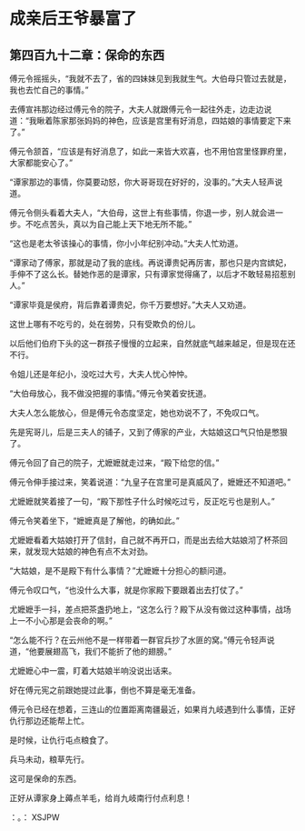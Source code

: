 # 成亲后王爷暴富了 
 ## 第四百九十二章：保命的东西
  傅元令摇摇头，“我就不去了，省的四妹妹见到我就生气。大伯母只管过去就是，我也去忙自己的事情。”  
  
 去傅宣祎那边经过傅元令的院子，大夫人就跟傅元令一起往外走，边走边说道：“我瞅着陈家那张妈妈的神色，应该是宫里有好消息，四姑娘的事情要定下来了。”  
  
 傅元令颔首，“应该是有好消息了，如此一来皆大欢喜，也不用怕宫里怪罪府里，大家都能安心了。”  
  
 “谭家那边的事情，你莫要动怒，你大哥哥现在好好的，没事的。”大夫人轻声说道。  
  
 傅元令侧头看着大夫人，“大伯母，这世上有些事情，你退一步，别人就会进一步。不吃点苦头，真以为自己能上天下地无所不能。”  
  
 “这也是老太爷该操心的事情，你小小年纪别冲动。”大夫人忙劝道。  
  
 “谭家动了傅家，那就是动了我的底线。再说谭贵妃再厉害，那也只是内宫嫔妃，手伸不了这么长。替她作恶的是谭家，只有谭家觉得痛了，以后才不敢轻易招惹别人。”  
  
 “谭家毕竟是侯府，背后靠着谭贵妃，你千万要想好。”大夫人又劝道。  
  
 这世上哪有不吃亏的，处在弱势，只有受欺负的份儿。  
  
 以后他们伯府下头的这一群孩子慢慢的立起来，自然就底气越来越足，但是现在还不行。  
  
 令姐儿还是年纪小，没吃过大亏，大夫人忧心忡忡。  
  
 “大伯母放心，我不做没把握的事情。”傅元令笑着安抚道。  
  
 大夫人怎么能放心，但是傅元令态度坚定，她也劝说不了，不免叹口气。  
  
 先是宪哥儿，后是三夫人的铺子，又到了傅家的产业，大姑娘这口气只怕是憋狠了。  
  
 傅元令回了自己的院子，尤嬷嬷就走过来，“殿下给您的信。”  
  
 傅元令伸手接过来，笑着说道：“九皇子在宫里可是真威风了，嬷嬷还不知道吧。”  
  
 尤嬷嬷就笑着接了一句，“殿下那性子什么时候吃过亏，反正吃亏也是别人。”  
  
 傅元令笑着坐下，“嬷嬷真是了解他，的确如此。”  
  
 尤嬷嬷看着大姑娘打开了信封，自己就不再开口，而是出去给大姑娘沏了杯茶回来，就发现大姑娘的神色有点不太对劲。  
  
 “大姑娘，是不是殿下有什么事情？”尤嬷嬷十分担心的额问道。  
  
 傅元令叹口气，“也没什么大事，就是你家殿下要跟着出去打仗了。”  
  
 尤嬷嬷手一抖，差点把茶盏扔地上，“这怎么行？殿下从没有做过这种事情，战场上一不小心那是会丧命的啊。”  
  
 “怎么能不行？在云州他不是一样带着一群官兵抄了水匪的窝。”傅元令轻声说道，“他要展翅高飞，我们不能折了他的翅膀。”  
  
 尤嬷嬷心中一震，盯着大姑娘半响没说出话来。  
  
 好在傅元宪之前跟她提过此事，倒也不算是毫无准备。  
  
 傅元令已经在想着，三连山的位置距离南疆最近，如果肖九岐遇到什么事情，正好仇行那边还能帮上忙。  
  
 是时候，让仇行屯点粮食了。  
  
 兵马未动，粮草先行。  
  
 这可是保命的东西。  
  
 正好从谭家身上薅点羊毛，给肖九岐南行付点利息！  
  
 ：。： 
XSJPW